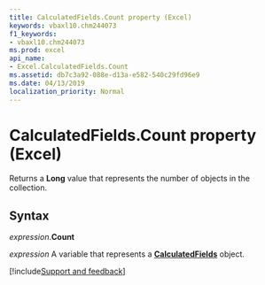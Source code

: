 ```yaml
---
title: CalculatedFields.Count property (Excel)
keywords: vbaxl10.chm244073
f1_keywords:
- vbaxl10.chm244073
ms.prod: excel
api_name:
- Excel.CalculatedFields.Count
ms.assetid: db7c3a92-088e-d13a-e582-540c29fd96e9
ms.date: 04/13/2019
localization_priority: Normal
---
```



# CalculatedFields.Count property (Excel)

Returns a **Long** value that represents the number of objects in the collection.


## Syntax

_expression_.**Count**

_expression_ A variable that represents a **[CalculatedFields](Excel.CalculatedFields.md)** object.




[!include[Support and feedback](~/includes/feedback-boilerplate.md)]